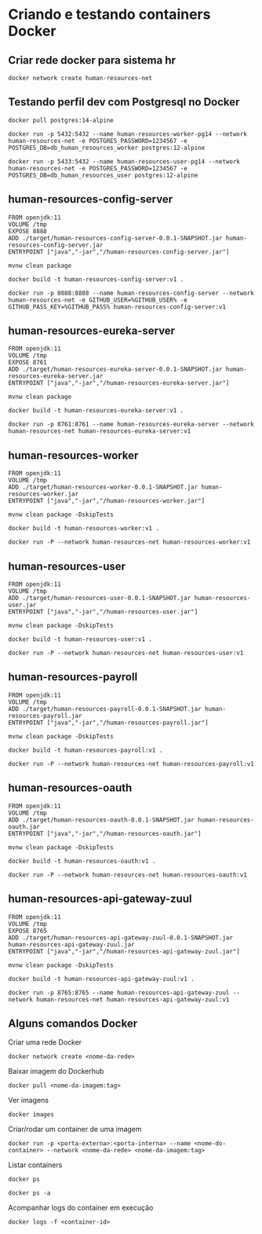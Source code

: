 # Criando e testando containers Docker

## Criar rede docker para sistema hr
```
docker network create human-resources-net
```

## Testando perfil dev com Postgresql no Docker
```
docker pull postgres:14-alpine

docker run -p 5432:5432 --name human-resources-worker-pg14 --network human-resources-net -e POSTGRES_PASSWORD=1234567 -e POSTGRES_DB=db_human_resources_worker postgres:12-alpine

docker run -p 5433:5432 --name human-resources-user-pg14 --network human-resources-net -e POSTGRES_PASSWORD=1234567 -e POSTGRES_DB=db_human_resources_user postgres:12-alpine
```

## human-resources-config-server
```
FROM openjdk:11
VOLUME /tmp
EXPOSE 8888
ADD ./target/human-resources-config-server-0.0.1-SNAPSHOT.jar human-resources-config-server.jar
ENTRYPOINT ["java","-jar","/human-resources-config-server.jar"]
``` 
```
mvnw clean package

docker build -t human-resources-config-server:v1 .

docker run -p 8888:8888 --name human-resources-config-server --network human-resources-net -e GITHUB_USER=%GITHUB_USER% -e GITHUB_PASS_KEY=%GITHUB_PASS% human-resources-config-server:v1
```

## human-resources-eureka-server
```
FROM openjdk:11
VOLUME /tmp
EXPOSE 8761
ADD ./target/human-resources-eureka-server-0.0.1-SNAPSHOT.jar human-resources-eureka-server.jar
ENTRYPOINT ["java","-jar","/human-resources-eureka-server.jar"]
``` 
```
mvnw clean package

docker build -t human-resources-eureka-server:v1 .

docker run -p 8761:8761 --name human-resources-eureka-server --network human-resources-net human-resources-eureka-server:v1
```

## human-resources-worker
```
FROM openjdk:11
VOLUME /tmp
ADD ./target/human-resources-worker-0.0.1-SNAPSHOT.jar human-resources-worker.jar
ENTRYPOINT ["java","-jar","/human-resources-worker.jar"]
``` 
```
mvnw clean package -DskipTests

docker build -t human-resources-worker:v1 .

docker run -P --network human-resources-net human-resources-worker:v1
```

## human-resources-user
```
FROM openjdk:11
VOLUME /tmp
ADD ./target/human-resources-user-0.0.1-SNAPSHOT.jar human-resources-user.jar
ENTRYPOINT ["java","-jar","/human-resources-user.jar"]
``` 
```
mvnw clean package -DskipTests

docker build -t human-resources-user:v1 .

docker run -P --network human-resources-net human-resources-user:v1
```

## human-resources-payroll
```
FROM openjdk:11
VOLUME /tmp
ADD ./target/human-resources-payroll-0.0.1-SNAPSHOT.jar human-resources-payroll.jar
ENTRYPOINT ["java","-jar","/human-resources-payroll.jar"]
``` 
```
mvnw clean package -DskipTests

docker build -t human-resources-payroll:v1 .

docker run -P --network human-resources-net human-resources-payroll:v1
```

## human-resources-oauth
```
FROM openjdk:11
VOLUME /tmp
ADD ./target/human-resources-oauth-0.0.1-SNAPSHOT.jar human-resources-oauth.jar
ENTRYPOINT ["java","-jar","/human-resources-oauth.jar"]
``` 
```
mvnw clean package -DskipTests

docker build -t human-resources-oauth:v1 .

docker run -P --network human-resources-net human-resources-oauth:v1
```

## human-resources-api-gateway-zuul
```
FROM openjdk:11
VOLUME /tmp
EXPOSE 8765
ADD ./target/human-resources-api-gateway-zuul-0.0.1-SNAPSHOT.jar human-resources-api-gateway-zuul.jar
ENTRYPOINT ["java","-jar","/human-resources-api-gateway-zuul.jar"]
``` 
```
mvnw clean package -DskipTests

docker build -t human-resources-api-gateway-zuul:v1 .

docker run -p 8765:8765 --name human-resources-api-gateway-zuul --network human-resources-net human-resources-api-gateway-zuul:v1
```

## Alguns comandos Docker
Criar uma rede Docker
```
docker network create <nome-da-rede>
```
Baixar imagem do Dockerhub
```
docker pull <nome-da-imagem:tag>
```
Ver imagens
```
docker images
```
Criar/rodar um container de uma imagem
```
docker run -p <porta-externa>:<porta-interna> --name <nome-do-container> --network <nome-da-rede> <nome-da-imagem:tag> 
```
Listar containers
```
docker ps

docker ps -a
```
Acompanhar logs do container em execução
```
docker logs -f <container-id>
```